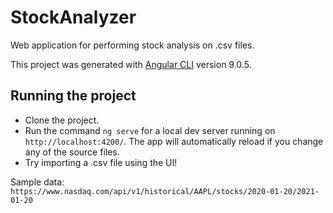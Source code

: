 # StockAnalyzer

Web application for performing stock analysis on .csv files. 

This project was generated with [Angular CLI](https://github.com/angular/angular-cli) version 9.0.5.

## Running the project

- Clone the project.
- Run the command `ng serve` for a local dev server running on `http://localhost:4200/`. The app will automatically reload if you change any of the source files.
- Try importing a .csv file using the UI!

Sample data: `https://www.nasdaq.com/api/v1/historical/AAPL/stocks/2020-01-20/2021-01-20`
